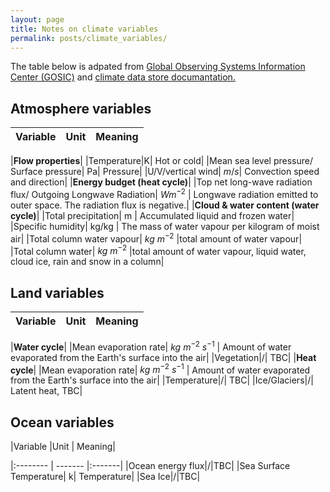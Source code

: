 ```yaml
---
layout: page
title: Notes on climate variables
permalink: posts/climate_variables/
---
```

<head>
    <script src="https://cdn.mathjax.org/mathjax/latest/MathJax.js?config=TeX-AMS-MML_HTMLorMML" type="text/javascript"></script>
    <script type="text/x-mathjax-config">
        MathJax.Hub.Config({
            tex2jax: {
            skipTags: ['script', 'noscript', 'style', 'textarea', 'pre'],
            inlineMath: [['$','$']]
            }
        });
    </script>
</head>

The table below is adpated from 
[ Global Observing Systems Information Center (GOSIC)](https://public.wmo.int/en/programmes/global-climate-observing-system/essential-climate-variables)
and [climate data store documantation.](https://cds.climate.copernicus.eu/cdsapp#!/dataset/reanalysis-era5-single-levels?tab=overview)
## Atmosphere variables
|Variable   |Unit   |   Meaning|
|:-------- | ------- |:-------|

|**Flow properties**|
|Temperature|K| Hot or cold|
|Mean sea level pressure/ Surface pressure| Pa| Pressure|
|U/V/vertical wind| $m/s$| Convection speed and direction|
|**Energy budget (heat cycle)**|
|Top net long-wave radiation flux/ Outgoing Longwave Radiation| $W m^{-2}$ | Longwave radiation emitted to outer space. The radiation flux is negative.|
|**Cloud & water content (water cycle)**|
|Total precipitation| m | Accumulated liquid and frozen water|
|Specific humidity| kg/kg | The mass of water vapour per kilogram of moist air| 
|Total column water vapour| $kg \ m^{-2}$ |total amount of water vapour|
|Total column water| $kg \ m^{-2}$ |total amount of water vapour, liquid water, cloud ice, rain and snow in a column|
## Land variables
|Variable   |Unit   |   Meaning|
|:-------- | ------- |:-------|

|**Water cycle**|
|Mean evaporation rate| $kg \ m^{-2} \ s^{-1}$ | Amount of water evaporated from the Earth's surface into the air|
|Vegetation|/| TBC|
|**Heat cycle**|
|Mean evaporation rate| $kg \ m^{-2} \ s^{-1}$ | Amount of water evaporated from the Earth's surface into the air|
|Temperature|/| TBC|
|Ice/Glaciers|/| Latent heat, TBC|


## Ocean variables
|Variable   |Unit   |   Meaning|

|:-------- | ------- |:-------|
|Ocean energy flux|/|TBC|
|Sea Surface Temperature| k| Temperature|
|Sea Ice|/|TBC|
